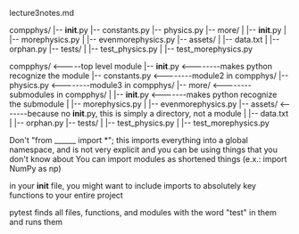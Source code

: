 lecture3notes.md 

compphys/
|-- __init__.py
|-- constants.py
|-- physics.py
|-- more/
|   |-- __init__.py
|   |-- morephysics.py
|   |-- evenmorephysics.py
|-- assets/
|   |-- data.txt
|   |-- orphan.py
|-- tests/
|   |-- test_physics.py
|   |-- test_morephysics.py

compphys/	<-----top level module
|-- __init__.py		<--------makes python recognize the module
|-- constants.py	<--------module2 in compphys/
|-- physics.py		<--------module3 in compphys/
|-- more/			<--------submodules in compphys/
|   |-- __init__.py		<-------makes python recognize the submodule
|   |-- morephysics.py
|   |-- evenmorephysics.py
|-- assets/				<-------because no __init__.py, this is simply a directory, not a module
|   |-- data.txt
|   |-- orphan.py
|-- tests/
|   |-- test_physics.py
|   |-- test_morephysics.py


Don't "from ______ import *"; this imports everything into a global namespace, and is not very explicit and you can be using things that you don't know about
You can import modules as shortened things (e.x.: import NumPy as np)

in your __init__ file, you might want to include imports to absolutely key functions to your entire project


pytest finds all files, functions, and modules with the word "test" in them and runs them




